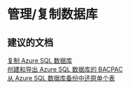 <properties
    pageTitle="管理/复制数据库"
    description="管理/复制数据库"
    service="microsoft.sql"
    resource="servers"
    authors="aashu"
    displayOrder=""
    selfHelpType="generic"
    supportTopicIds="31980413"
    resourceTags=""
    productPesIds="13491"
    cloudEnvironments="public"
/>


# 管理/复制数据库

## **建议的文档**
[复制 Azure SQL 数据库](https://azure.microsoft.com/documentation/articles/sql-database-copy/)<br>
[创建和导出 Azure SQL 数据库的 BACPAC](https://azure.microsoft.com/documentation/articles/sql-database-export/)<br>
[从 Azure SQL 数据库备份中还原单个表](https://azure.microsoft.com/documentation/articles/sql-database-cloud-migrate-restore-single-table-azure-backup/)



<!--HONumber=Jul16_HO4-->


